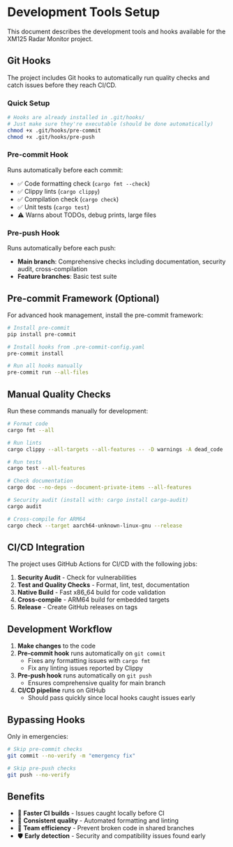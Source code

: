 # Development Tools Setup

This document describes the development tools and hooks available for the XM125 Radar Monitor project.

## Git Hooks

The project includes Git hooks to automatically run quality checks and catch issues before they reach CI/CD.

### Quick Setup
```bash
# Hooks are already installed in .git/hooks/
# Just make sure they're executable (should be done automatically)
chmod +x .git/hooks/pre-commit
chmod +x .git/hooks/pre-push
```

### Pre-commit Hook
Runs automatically before each commit:
- ✅ Code formatting check (`cargo fmt --check`)
- ✅ Clippy lints (`cargo clippy`)
- ✅ Compilation check (`cargo check`)
- ✅ Unit tests (`cargo test`)
- ⚠️ Warns about TODOs, debug prints, large files

### Pre-push Hook
Runs automatically before each push:
- **Main branch**: Comprehensive checks including documentation, security audit, cross-compilation
- **Feature branches**: Basic test suite

## Pre-commit Framework (Optional)

For advanced hook management, install the pre-commit framework:

```bash
# Install pre-commit
pip install pre-commit

# Install hooks from .pre-commit-config.yaml
pre-commit install

# Run all hooks manually
pre-commit run --all-files
```

## Manual Quality Checks

Run these commands manually for development:

```bash
# Format code
cargo fmt --all

# Run lints
cargo clippy --all-targets --all-features -- -D warnings -A dead_code

# Run tests
cargo test --all-features

# Check documentation
cargo doc --no-deps --document-private-items --all-features

# Security audit (install with: cargo install cargo-audit)
cargo audit

# Cross-compile for ARM64
cargo check --target aarch64-unknown-linux-gnu --release
```

## CI/CD Integration

The project uses GitHub Actions for CI/CD with the following jobs:
1. **Security Audit** - Check for vulnerabilities
2. **Test and Quality Checks** - Format, lint, test, documentation
3. **Native Build** - Fast x86_64 build for code validation
4. **Cross-compile** - ARM64 build for embedded targets
5. **Release** - Create GitHub releases on tags

## Development Workflow

1. **Make changes** to the code
2. **Pre-commit hook** runs automatically on `git commit`
   - Fixes any formatting issues with `cargo fmt`
   - Fix any linting issues reported by Clippy
3. **Pre-push hook** runs automatically on `git push`
   - Ensures comprehensive quality for main branch
4. **CI/CD pipeline** runs on GitHub
   - Should pass quickly since local hooks caught issues early

## Bypassing Hooks

Only in emergencies:
```bash
# Skip pre-commit checks
git commit --no-verify -m "emergency fix"

# Skip pre-push checks
git push --no-verify
```

## Benefits

- 🚀 **Faster CI builds** - Issues caught locally before CI
- 🔧 **Consistent quality** - Automated formatting and linting
- 👥 **Team efficiency** - Prevent broken code in shared branches
- 🛡️ **Early detection** - Security and compatibility issues found early
